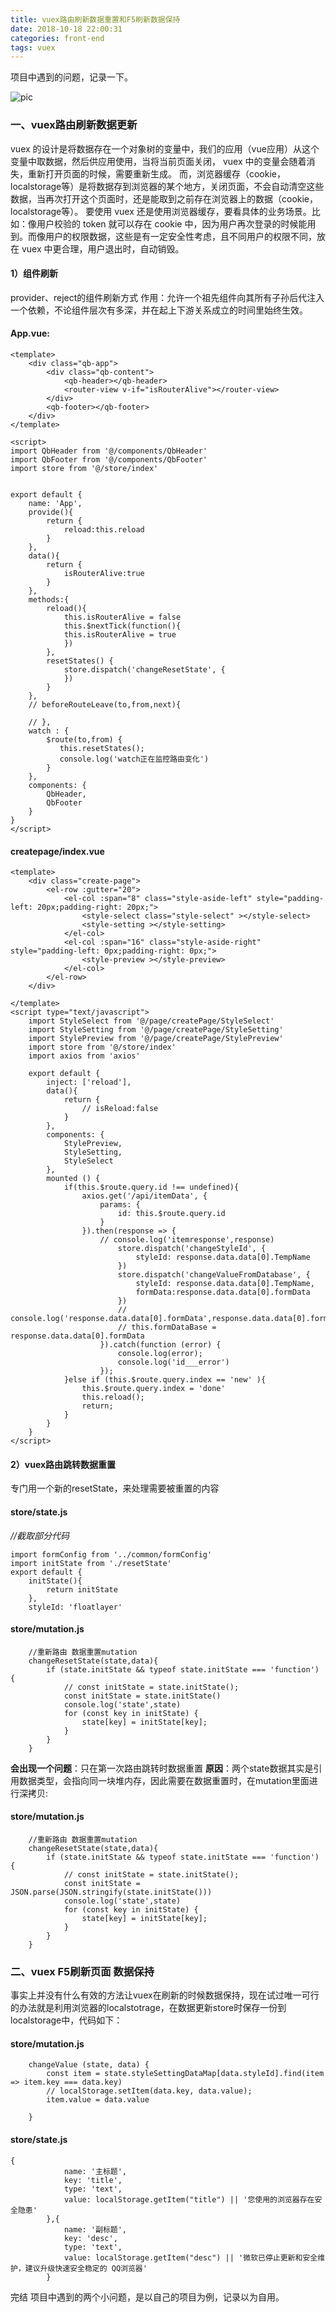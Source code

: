 ```yaml
---
title: vuex路由刷新数据重置和F5刷新数据保持
date: 2018-10-18 22:00:31
categories: front-end
tags: vuex
---
```


项目中遇到的问题，记录一下。

![pic](https://blog-10039692.file.myqcloud.com/1504751009021_60_1504751009399.jpeg)

<!-- more -->
### **一、vuex路由刷新数据更新**
vuex 的设计是将数据存在一个对象树的变量中，我们的应用（vue应用）从这个变量中取数据，然后供应用使用，当将当前页面关闭， vuex 中的变量会随着消失，重新打开页面的时候，需要重新生成。
而，浏览器缓存（cookie，localstorage等）是将数据存到浏览器的某个地方，关闭页面，不会自动清空这些数据，当再次打开这个页面时，还是能取到之前存在浏览器上的数据（cookie，localstorage等）。
要使用 vuex 还是使用浏览器缓存，要看具体的业务场景。比如：像用户校验的 token 就可以存在 cookie 中，因为用户再次登录的时候能用到。而像用户的权限数据，这些是有一定安全性考虑，且不同用户的权限不同，放在 vuex 中更合理，用户退出时，自动销毁。

#### **1）组件刷新**
provider、reject的组件刷新方式
作用：允许一个祖先组件向其所有子孙后代注入一个依赖，不论组件层次有多深，并在起上下游关系成立的时间里始终生效。
#### **App.vue:**
```
<template>
    <div class="qb-app">
        <div class="qb-content">
            <qb-header></qb-header>
            <router-view v-if="isRouterAlive"></router-view>
        </div>
        <qb-footer></qb-footer>
    </div>
</template>

<script>
import QbHeader from '@/components/QbHeader'
import QbFooter from '@/components/QbFooter'
import store from '@/store/index'


export default {
    name: 'App',
    provide(){
        return {
            reload:this.reload
        }
    },
    data(){
        return {
            isRouterAlive:true
        }
    },
    methods:{
        reload(){
            this.isRouterAlive = false
            this.$nextTick(function(){
            this.isRouterAlive = true
            })
        },
        resetStates() {
            store.dispatch('changeResetState', {
            })
        }
    },
    // beforeRouteLeave(to,from,next){

    // },
    watch : {
        $route(to,from) {
           this.resetStates(); 
           console.log('watch正在监控路由变化')
        }
    },
    components: {
        QbHeader,
        QbFooter
    }
}
</script>
```
#### **createpage/index.vue**
```
<template>
    <div class="create-page">
        <el-row :gutter="20">
            <el-col :span="8" class="style-aside-left" style="padding-left: 20px;padding-right: 20px;">
                <style-select class="style-select" ></style-select>
                <style-setting ></style-setting>
            </el-col>
            <el-col :span="16" class="style-aside-right" style="padding-left: 0px;padding-right: 0px;">
                <style-preview ></style-preview>
            </el-col>
        </el-row> 
    </div>

</template>
<script type="text/javascript">
    import StyleSelect from '@/page/createPage/StyleSelect'
    import StyleSetting from '@/page/createPage/StyleSetting'
    import StylePreview from '@/page/createPage/StylePreview'
    import store from '@/store/index'
    import axios from 'axios'

    export default {
        inject: ['reload'],
        data(){
            return {
                // isReload:false
            }
        },
        components: {
            StylePreview,
            StyleSetting,
            StyleSelect
        },
        mounted () {
            if(this.$route.query.id !== undefined){
                axios.get('/api/itemData', {
                    params: {
                        id: this.$route.query.id
                    }
                }).then(response => {
                    // console.log('itemresponse',response)
                        store.dispatch('changeStyleId', {
                            styleId: response.data.data[0].TempName
                        })
                        store.dispatch('changeValueFromDatabase', {
                            styleId: response.data.data[0].TempName,
                            formData:response.data.data[0].formData
                        })
                        // console.log('response.data.data[0].formData',response.data.data[0].formData)
                        // this.formDataBase = response.data.data[0].formData
                    }).catch(function (error) {
                        console.log(error);
                        console.log('id___error')
                    });
            }else if (this.$route.query.index == 'new' ){
                this.$route.query.index = 'done'
                this.reload();
                return;
            }
        }
    }
</script>
```
#### **2）vuex路由跳转数据重置**
专门用一个新的resetState，来处理需要被重置的内容
#### **store/state.js**
_//截取部分代码_
```
import formConfig from '../common/formConfig'
import initState from './resetState'
export default {
	initState(){
		return initState
	},
	styleId: 'floatlayer'
```
#### **store/mutation.js**
```
	//重新路由 数据重置mutation
	changeResetState(state,data){
	  	if (state.initState && typeof state.initState === 'function') {
		    // const initState = state.initState();
		    const initState = state.initState()
		    console.log('state',state)
		    for (const key in initState) {
	      		state[key] = initState[key];
		    }
	  	}
	}
```
**会出现一个问题**：只在第一次路由跳转时数据重置
**原因**：两个state数据其实是引用数据类型，会指向同一块堆内存，因此需要在数据重置时，在mutation里面进行深拷贝:
#### **store/mutation.js**
```
	//重新路由 数据重置mutation
	changeResetState(state,data){
	  	if (state.initState && typeof state.initState === 'function') {
		    // const initState = state.initState();
		    const initState = JSON.parse(JSON.stringify(state.initState()))
		    console.log('state',state)
		    for (const key in initState) {
	      		state[key] = initState[key];
		    }
	  	}
	}
```
### **二、vuex F5刷新页面 数据保持**
事实上并没有什么有效的方法让vuex在刷新的时候数据保持，现在试过唯一可行的办法就是利用浏览器的localstotrage，在数据更新store时保存一份到localstorage中，代码如下：
#### **store/mutation.js**
```
	changeValue (state, data) {
		const item = state.styleSettingDataMap[data.styleId].find(item => item.key === data.key)
		// localStorage.setItem(data.key, data.value); 
		item.value = data.value

	}
```
#### **store/state.js**
```
{
			name: '主标题',
			key: 'title',
			type: 'text',
			value: localStorage.getItem("title") || '您使用的浏览器存在安全隐患'
		},{
			name: '副标题',
			key: 'desc',
			type: 'text',
			value: localStorage.getItem("desc") || '微软已停止更新和安全维护，建议升级快速安全稳定的 QQ浏览器'
		}
```
                
完结  项目中遇到的两个小问题，是以自己的项目为例，记录以为自用。

    

